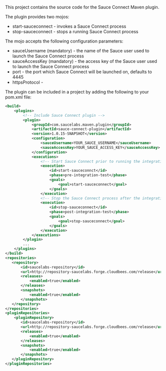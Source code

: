 This project contains the source code for the Sauce Connect Maven plugin.

The plugin provides two mojos:

* start-sauceconnect - invokes a Sauce Connect process
* stop-sauceconnect - stops a running Sauce Connect process

The mojo accepts the following configuration parameters:

* sauceUsername (mandatory) - the name of the Sauce user used to launch the Sauce Connect process
* sauceAccessKey (mandatory) - the access key of the Sauce user used to launch the Sauce Connect process
* port - the port which Sauce Connect will be launched on, defaults to 4445
* httpsProtocol -

The plugin can be included in a project by adding the following to your pom.xml file:

```xml
<build>
    <plugins>
        <!-- Include Sauce Connect plugin -->
        <plugin>
            <groupId>com.saucelabs.maven.plugin</groupId>
            <artifactId>sauce-connect-plugin</artifactId>
            <version>1.0.15-SNAPSHOT</version>
            <configuration>
                <sauceUsername>YOUR_SAUCE_USERNAME</sauceUsername>
                <sauceAccessKey>YOUR_SAUCE_ACCESS_KEY</sauceAccessKey>
            </configuration>
            <executions>
                <!-- Start Sauce Connect prior to running the integration tests -->
                <execution>
                    <id>start-sauceconnct</id>
                    <phase>pre-integration-test</phase>
                    <goals>
                        <goal>start-sauceconnect</goal>
                    </goals>
                </execution>
                <!-- Stop the Sauce Connect process after the integration tests have finished -->
                <execution>
                    <id>stop-sauceconnect</id>
                    <phase>post-integration-test</phase>
                    <goals>
                        <goal>stop-sauceconnect</goal>
                    </goals>
                </execution>
            </executions>
        </plugin>
        ...
    </plugins>
</build>
<repositories>
   <repository>
       <id>saucelabs-repository</id>
       <url>http://repository-saucelabs.forge.cloudbees.com/release</url>
       <releases>
           <enabled>true</enabled>
       </releases>
       <snapshots>
           <enabled>true</enabled>
       </snapshots>
   </repository>
</repositories>
<pluginRepositories>
    <pluginRepository>
       <id>saucelabs-repository</id>
       <url>http://repository-saucelabs.forge.cloudbees.com/release</url>
       <releases>
           <enabled>true</enabled>
       </releases>
       <snapshots>
           <enabled>true</enabled>
       </snapshots>
   </pluginRepository>
</pluginRepositories>
```